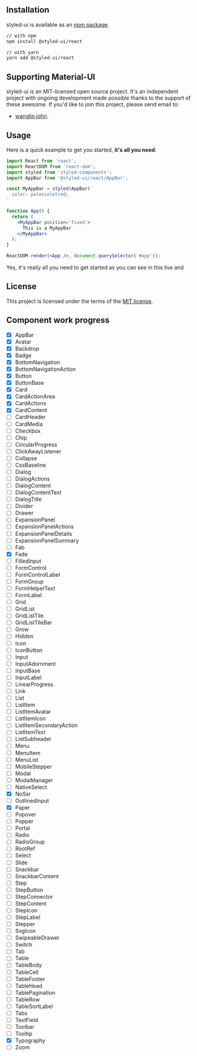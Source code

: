 ## Installation

styled-ui is available as an [npm package](https://www.npmjs.com/package/@styled-ui/react).
```sh
// with npm
npm install @styled-ui/react

// with yarn
yarn add @styled-ui/react
```

## Supporting Material-UI

styled-ui is an MIT-licensed open source project. It's an independent project with ongoing development made possible thanks to the support of these awesome. If you'd like to join this project, please send email to:
- [wanglin.john](https://github.com/nokisnojok).


## Usage

Here is a quick example to get you started, **it's all you need**:

```jsx
import React from 'react';
import ReactDOM from 'react-dom';
import styled from 'styled-components';
import AppBar from '@styled-ui/react/AppBar';

const MyAppBar = styled(AppBar)`
  color: palevioletred;
`

function App() {
  return (
    <MyAppBar position='fixed'>
      This is a MyAppBar
    </MyAppBar>
  );
}

ReactDOM.render(<App />, document.querySelector('#app'));
```
Yes, it's really all you need to get started as you can see in this live and 

## License

This project is licensed under the terms of the
[MIT license](/LICENSE).

## Component work progress

- [x] AppBar
- [x] Avatar
- [x] Backdrop
- [x] Badge
- [x] BottomNavigation
- [x] BottomNavigationAction
- [x] Button
- [x] ButtonBase
- [x] Card
- [x] CardActionArea
- [x] CardActions
- [x] CardContent
- [ ] CardHeader
- [ ] CardMedia
- [ ] Checkbox
- [ ] Chip
- [ ] CircularProgress
- [ ] ClickAwayListener
- [ ] Collapse
- [ ] CssBaseline
- [ ] Dialog
- [ ] DialogActions
- [ ] DialogContent
- [ ] DialogContentText
- [ ] DialogTitle
- [ ] Divider
- [ ] Drawer
- [ ] ExpansionPanel
- [ ] ExpansionPanelActions
- [ ] ExpansionPanelDetails
- [ ] ExpansionPanelSummary
- [ ] Fab
- [x] Fade
- [ ] FilledInput
- [ ] FormControl
- [ ] FormControlLabel
- [ ] FormGroup
- [ ] FormHelperText
- [ ] FormLabel
- [ ] Grid
- [ ] GridList
- [ ] GridListTile
- [ ] GridListTileBar
- [ ] Grow
- [ ] Hidden
- [ ] Icon
- [ ] IconButton
- [ ] Input
- [ ] InputAdornment
- [ ] InputBase
- [ ] InputLabel
- [ ] LinearProgress
- [ ] Link
- [ ] List
- [ ] ListItem
- [ ] ListItemAvatar
- [ ] ListItemIcon
- [ ] ListItemSecondaryAction
- [ ] ListItemText
- [ ] ListSubheader
- [ ] Menu
- [ ] MenuItem
- [ ] MenuList
- [ ] MobileStepper
- [ ] Modal
- [ ] ModalManager
- [ ] NativeSelect
- [x] NoSsr
- [ ] OutlinedInput
- [x] Paper
- [ ] Popover
- [ ] Popper
- [ ] Portal
- [ ] Radio
- [ ] RadioGroup
- [ ] RootRef
- [ ] Select
- [ ] Slide
- [ ] Snackbar
- [ ] SnackbarContent
- [ ] Step
- [ ] StepButton
- [ ] StepConnector
- [ ] StepContent
- [ ] StepIcon
- [ ] StepLabel
- [ ] Stepper
- [ ] SvgIcon
- [ ] SwipeableDrawer
- [ ] Switch
- [ ] Tab
- [ ] Table
- [ ] TableBody
- [ ] TableCell
- [ ] TableFooter
- [ ] TableHead
- [ ] TablePagination
- [ ] TableRow
- [ ] TableSortLabel
- [ ] Tabs
- [ ] TextField
- [ ] Toolbar
- [ ] Tooltip
- [x] Typography
- [ ] Zoom

